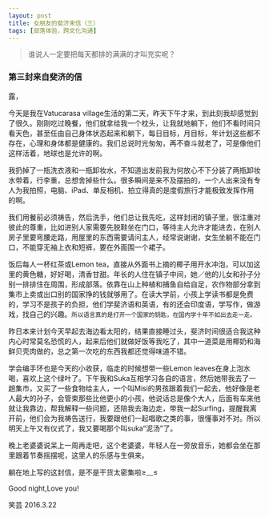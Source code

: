 ```yaml
---
layout: post
title: 女朋友的斐济来信（三）
tags: [部落体验，跨文化沟通]
---
```


>谁说人一定要把每天都排的满满的才叫充实呢？

### 第三封来自斐济的信

露，

今天是我在Vatucarasa village生活的第二天，昨天下午才来，到此刻我却感觉到了很久。刚刚吃过晚餐，他们就拿给我一个枕头，让我就地躺下，他们不看时间只看天色，甚至任由自己身体状态起来和躺下，每日目标，月目标，年计划这些都不存在，心理和身体都是健康的。我们总说时光匆匆，再不奋斗就老了，可是像他们这样活着，地球也是允许的啊。

我扔掉了一瓶洗衣液和一瓶卸妆水，不知道出发前我为何放心不下分装了两瓶卸妆水带着，行李重，总想舍掉些什么。很多瞬间是来不及摆拍的，一个人出来没有专人为我拍照，电脑、iPad、单反相机、拍立得真的是度假旅行才能极致发挥作用的啊。
      
我们用餐前必须祷告，然后洗手，他们总让我先吃，这样封闭的镇子里，很注重对彼此的尊重，比如进别人家需要先脱鞋坐在门口，等待主人允许才能进去，在别人房子里要弯腰走路，用屋里的东西需要请问主人，经常说谢谢，女生坐躺不能在门口，不能穿无袖上衣和短裤，要在外面围一个裙子。

饭后每人一杯红茶或Lemon tea，直接从外面书上摘的椰子用开水冲泡，可以加这里的黄色糖，好好喝，清香甘甜。年长的人住在镇子中间，她／他的儿女和孙子分别一排排住在周围，形成部落。依靠在山上种植和捕鱼自给自足，农作物部分拿到集市上卖或出口别的国家挣的钱就够用了。在读大学前，小孩上学读书都是免费的，学习不是孩子的负担，他们学斐济语和英语，有的还会印度语，学写作，做游戏，找自己的兴趣。`所以语言真的是打开一个国家的钥匙，在国内学十年不如出去走一走。`

昨日本来计划今天早起去海边看太阳的，结果直接睡过头，斐济时间很适合我这种内心时常莫名恐慌的人，起来后他们就做好饭等我吃了，其中一道菜是用椰奶和海鲜贝壳肉做的，总之第一次吃的东西我都还觉得味道不错。

学会编手环也是今天的小收获，临走的时候想带一些Lemon leaves在身上泡水喝，喜欢上这个绿叶了。下午我和Suka互相学习各自的语言，然后她带我去了一趟集市，又买了一些食物给主人，一个叫Misi的男孩跟着我们一起去，他好像是老人最大的孙子，会管束那些比他更小的小孩，他说话总是像个大人，后面有车来他就让我靠边，帮我解释一些问题，还陪我去海边走，带我一起Surfing，提醒我离开前，他们会为我祷告送行，我要跟他们一起唱歌之类的事，很懂事对不对。所以明天上午又有仪式了，我又要喝那个叫suka“泥汤”了。

晚上老婆婆说呆上一周再走吧，这个老婆婆，年轻人在一旁放音乐，她都会坐在那里跟着节奏摇摆呢，这里人的乐感与生俱来。

躺在地上写的这封信，是不是干货太密集啦≥﹏≤
     
Good night,Love you!

笑芸 2016.3.22




